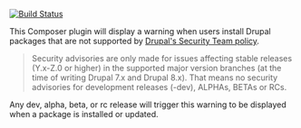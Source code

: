 [![Build Status](https://travis-ci.org/grasmash/drupal-security-warning.svg?branch=master)](https://travis-ci.org/grasmash/drupal-security-warning)

This Composer plugin will display a warning when users install Drupal packages that are not supported by [Drupal's Security Team policy](https://www.drupal.org/security-advisory-policy).

> Security advisories are only made for issues affecting stable releases (Y.x-Z.0 or higher) in the supported major version branches (at the time of writing Drupal 7.x and Drupal 8.x). That means no security advisories for development releases (-dev), ALPHAs, BETAs or RCs.

Any dev, alpha, beta, or rc release will trigger this warning to be displayed when a package is installed or updated.
